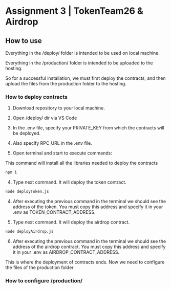# Assignment 3 | TokenTeam26 & Airdrop

## How to use

Everything in the /deploy/ folder is intended to be used on local machine.

Everything in the /production/ folder is intended to be uploaded to the hosting.

So for a successful installation, we must first deploy the contracts, and then upload the files from the production folder to the hosting.

### How to deploy contracts

1. Download repository to your local machine.

2. Open /deploy/ dir via VS Code

3. In the .env file, specify your PRIVATE_KEY from which the contracts will be deployed.

3. Also specify RPC_URL in the .env file.

3. Open terminal and start to execute commands:

This command will install all the libraries needed to deploy the contracts

```bash
npm i
```

4. Type next command. It will deploy the token contract.

```bash
node deployToken.js
```

4. Аfter executing the previous command in the terminal we should see the address of the token. You must copy this address and specify it in your .env as TOKEN_CONTRACT_ADDRESS.

5. Type next command. It will deploy the airdrop contract.

```bash
node deployAirdrop.js
```

6. Аfter executing the previous command in the terminal we should see the address of the airdrop contract. You must copy this address and specify it in your .env as AIRDROP_CONTRACT_ADDRESS.

This is where the deployment of contracts ends. Now we need to configure the files of the production folder

### How to configure /production/


